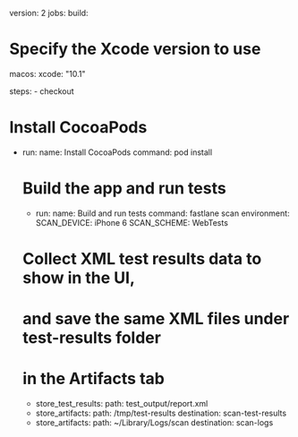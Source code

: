 version: 2
    jobs:
        build:

# Specify the Xcode version to use
macos:
        xcode: "10.1"

steps:
            - checkout

# Install CocoaPods
- run:
        name: Install CocoaPods
        command: pod install

    # Build the app and run tests
    - run:
        name: Build and run tests
        command: fastlane scan
        environment:
            SCAN_DEVICE: iPhone 6
            SCAN_SCHEME: WebTests

    # Collect XML test results data to show in the UI,
    # and save the same XML files under test-results folder
    # in the Artifacts tab
    - store_test_results:
        path: test_output/report.xml
    - store_artifacts:
        path: /tmp/test-results
        destination: scan-test-results
    - store_artifacts:
        path: ~/Library/Logs/scan
        destination: scan-logs
